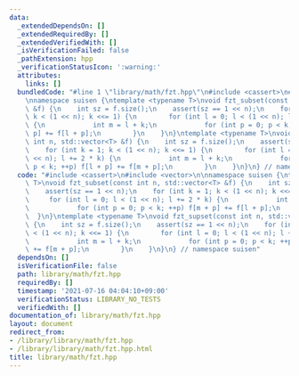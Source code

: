 ```yaml
---
data:
  _extendedDependsOn: []
  _extendedRequiredBy: []
  _extendedVerifiedWith: []
  _isVerificationFailed: false
  _pathExtension: hpp
  _verificationStatusIcon: ':warning:'
  attributes:
    links: []
  bundledCode: "#line 1 \"library/math/fzt.hpp\"\n#include <cassert>\n#include <vector>\n\
    \nnamespace suisen {\ntemplate <typename T>\nvoid fzt_subset(const int n, std::vector<T>\
    \ &f) {\n    int sz = f.size();\n    assert(sz == 1 << n);\n    for (int k = 1;\
    \ k < (1 << n); k <<= 1) {\n        for (int l = 0; l < (1 << n); l += 2 * k)\
    \ {\n            int m = l + k;\n            for (int p = 0; p < k; ++p) f[m +\
    \ p] += f[l + p];\n        }\n    }\n}\ntemplate <typename T>\nvoid fzt_supset(const\
    \ int n, std::vector<T> &f) {\n    int sz = f.size();\n    assert(sz == 1 << n);\n\
    \    for (int k = 1; k < (1 << n); k <<= 1) {\n        for (int l = 0; l < (1\
    \ << n); l += 2 * k) {\n            int m = l + k;\n            for (int p = 0;\
    \ p < k; ++p) f[l + p] += f[m + p];\n        }\n    }\n}\n} // namespace suisen\n"
  code: "#include <cassert>\n#include <vector>\n\nnamespace suisen {\ntemplate <typename\
    \ T>\nvoid fzt_subset(const int n, std::vector<T> &f) {\n    int sz = f.size();\n\
    \    assert(sz == 1 << n);\n    for (int k = 1; k < (1 << n); k <<= 1) {\n   \
    \     for (int l = 0; l < (1 << n); l += 2 * k) {\n            int m = l + k;\n\
    \            for (int p = 0; p < k; ++p) f[m + p] += f[l + p];\n        }\n  \
    \  }\n}\ntemplate <typename T>\nvoid fzt_supset(const int n, std::vector<T> &f)\
    \ {\n    int sz = f.size();\n    assert(sz == 1 << n);\n    for (int k = 1; k\
    \ < (1 << n); k <<= 1) {\n        for (int l = 0; l < (1 << n); l += 2 * k) {\n\
    \            int m = l + k;\n            for (int p = 0; p < k; ++p) f[l + p]\
    \ += f[m + p];\n        }\n    }\n}\n} // namespace suisen"
  dependsOn: []
  isVerificationFile: false
  path: library/math/fzt.hpp
  requiredBy: []
  timestamp: '2021-07-16 04:04:10+09:00'
  verificationStatus: LIBRARY_NO_TESTS
  verifiedWith: []
documentation_of: library/math/fzt.hpp
layout: document
redirect_from:
- /library/library/math/fzt.hpp
- /library/library/math/fzt.hpp.html
title: library/math/fzt.hpp
---
```

